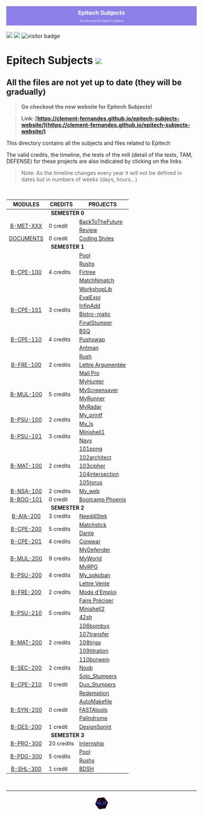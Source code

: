 <img src="./bar.png">

<img src="https://img.shields.io/badge/Github-Studio--17-06DFF9"> <img src="https://img.shields.io/badge/Release-v0.5beta-ff0000"> ![visitor badge](https://visitor-badge.glitch.me/badge?page_id=Studio-17.Epitech-Subjects)

# Epitech Subjects <img src="https://upload.wikimedia.org/wikipedia/commons/thumb/2/2d/Epitech.png/1598px-Epitech.png" width="60">

## All the files are not yet up to date (they will be gradually)

>**Go checkout the new website for Epitech Subjects!**

>**Link: [https://clement-fernandes.github.io/epitech-subjects-website/](https://clement-fernandes.github.io/epitech-subjects-website/)**

This directory contains all the subjects and files related to Epitech

The valid credits, the timeline, the tests of the mill (detail of the tests, TAM, DEFENSE) for these projects are also indicated by clicking on the links

>Note: As the timeline changes every year it will not be defined in dates but in numbers of weeks (days, hours...)

<br>

<table align="center">
    <thead>
        <tr>
            <th>MODULES</th>
            <th>CREDITS</th>
            <th>PROJECTS</th>
        </tr>
    </thead>
    <tbody>
    <tr>
            <td colspan="3" align="center"><strong>SEMESTER 0</strong></td>
    </tr>
    <tr>
            <td rowspan="2" style="text-align: center;"><a href="https://github.com/Studio-17/Epitech-Subjects/tree/main/Semestre_0/B-MET-XXX">B-MET-XXX</a></td>
            <td rowspan="2" >0 credit</td>
            <td><a href="https://github.com/Studio-17/Epitech-Subjects/tree/main/Semestre_0/B-MET-XXX/BackToTheFuture">BackToTheFuture</a></td>
    </tr>
    <tr>
            <td><a href="https://github.com/Studio-17/Epitech-Subjects/tree/main/Semestre_0/B-MET-XXX/Review">Review</a></td>
        </tr>
        <tr>
            <td rowspan="1" style="text-align: center;"><a href="https://github.com/Studio-17/Epitech-Subjects/tree/main/Semestre_0/DOCUMENTS">DOCUMENTS</a></td>
            <td rowspan="1" >0 credit</td>
            <td><a href="https://github.com/Studio-17/Epitech-Subjects/tree/main/Semestre_0/DOCUMENTS/Coding_styles">Coding Styles</a></td>
    </tr>
    <tr>
            <td colspan="3" align="center"><strong>SEMESTER 1</strong></td>
    </tr>
        <tr>
            <td rowspan="5" style="text-align: center;"><a href="https://github.com/Studio-17/Epitech-Subjects/tree/main/Semestre_1/B-CPE-100">B-CPE-100</a></td>
            <td rowspan="5" >4 credits</td>
            <td><a href="https://github.com/Studio-17/Epitech-Subjects/tree/main/Semestre_1/B-CPE-100/Pool">Pool</a></td>
        </tr>
        <tr>
            <td><a href="https://github.com/Studio-17/Epitech-Subjects/tree/main/Semestre_1/B-CPE-100/Rushs">Rushs</a></td>
        </tr>
        <tr>
            <td><a href="https://github.com/Studio-17/Epitech-Subjects/tree/main/Semestre_1/B-CPE-100/Firtree">Firtree</a></td>
        </tr>
        <tr>
            <td><a href="https://github.com/Studio-17/Epitech-Subjects/tree/main/Semestre_1/B-CPE-100/MatchNmatch">MatchNmatch</a></td>
        </tr>
        <tr>
            <td><a href="https://github.com/Studio-17/Epitech-Subjects/tree/main/Semestre_1/B-CPE-100/WorkshopLib">WorkshopLib</a></td>
        </tr>
        <tr>
            <td rowspan="4" style="text-align: center;"><a href="https://github.com/Studio-17/Epitech-Subjects/tree/main/Semestre_1/B-CPE-101">B-CPE-101</a></td>
            <td rowspan="4" >3 credits</td>
            <td><a href="https://github.com/Studio-17/Epitech-Subjects/tree/main/Semestre_1/B-CPE-101/EvalExpr">EvalExpr</a></td>
        </tr>
        <tr>
            <td><a href="https://github.com/Studio-17/Epitech-Subjects/tree/main/Semestre_1/B-CPE-101/InfinAdd">InfinAdd</a></td>
        </tr>
        <tr>
            <td><a href="https://github.com/Studio-17/Epitech-Subjects/tree/main/Semestre_1/B-CPE-101/Bistro-matic">Bistro-matic</a></td>
        </tr>
        <tr>
            <td><a href="https://github.com/Studio-17/Epitech-Subjects/tree/main/Semestre_1/B-CPE-101/FinalStumper">FinalStumper</a></td>
        </tr>
        <tr>
            <td rowspan="3" style="text-align: center;"><a href="https://github.com/Studio-17/Epitech-Subjects/tree/main/Semestre_1/B-CPE-110">B-CPE-110</a></td>
            <td rowspan="3" >4 credits</td>
            <td><a href="https://github.com/Studio-17/Epitech-Subjects/tree/main/Semestre_1/B-CPE-110/BSQ">BSQ</a></td>
        </tr>
        <tr>
            <td><a href="https://github.com/Studio-17/Epitech-Subjects/tree/main/Semestre_1/B-CPE-110/Pushswap">Pushswap</a></td>
        </tr>
        <tr>
            <td><a href="https://github.com/Studio-17/Epitech-Subjects/tree/main/Semestre_1/B-CPE-110/Antman">Antman</a></td>
        </tr>
        <tr>
            <td rowspan="3" style="text-align: center;"><a href="https://github.com/Studio-17/Epitech-Subjects/tree/main/Semestre_1/B-FRE-100">B-FRE-100</a></td>
            <td rowspan="3" >2 credits</td>
            <td><a href="https://github.com/Studio-17/Epitech-Subjects/tree/main/Semestre_1/B-FRE-100/Rush">Rush</a></td>
        </tr>
        <tr>
            <td><a href="https://github.com/Studio-17/Epitech-Subjects/tree/main/Semestre_1/B-FRE-100">Lettre Argumentée</a></td>
        </tr>
        <tr>
            <td><a href="https://github.com/Studio-17/Epitech-Subjects/tree/main/Semestre_1/B-FRE-100">Mail Pro</a></td>
        </tr>
        <tr>
            <td rowspan="4" style="text-align: center;"><a href="https://github.com/Studio-17/Epitech-Subjects/tree/main/Semestre_1/B-MUL-100">B-MUL-100</a></td>
            <td rowspan="4" >5 credits</td>
            <td><a href="https://github.com/Studio-17/Epitech-Subjects/tree/main/Semestre_1/B-MUL-100/MyHunter">MyHunter</a></td>
        </tr>
        <tr>
            <td><a href="https://github.com/Studio-17/Epitech-Subjects/tree/main/Semestre_1/B-MUL-100/MyScreensaver">MyScreensaver</a></td>
        </tr>
        <tr>
            <td><a href="https://github.com/Studio-17/Epitech-Subjects/tree/main/Semestre_1/B-MUL-100/MyRunner">MyRunner</a></td>
        </tr>
        <tr>
            <td><a href="https://github.com/Studio-17/Epitech-Subjects/tree/main/Semestre_1/B-MUL-100/MyRadar">MyRadar</a></td>
        </tr>
        <tr>
            <td rowspan="2" style="text-align: center;"><a href="https://github.com/Studio-17/Epitech-Subjects/tree/main/Semestre_1/B-PSU-100">B-PSU-100</a></td>
            <td rowspan="2" >2 credits</td>
            <td><a href="https://github.com/Studio-17/Epitech-Subjects/tree/main/Semestre_1/B-PSU-100/My_printf">My_printf</a></td>
        </tr>
        <tr>
            <td><a href="https://github.com/Studio-17/Epitech-Subjects/tree/main/Semestre_1/B-PSU-100/My_ls">My_ls</a></td>
        </tr>
        <tr>
            <td rowspan="2" style="text-align: center;"><a href="https://github.com/Studio-17/Epitech-Subjects/tree/main/Semestre_1/B-PSU-101">B-PSU-101</a></td>
            <td rowspan="2" >3 credits</td>
            <td><a href="https://github.com/Studio-17/Epitech-Subjects/tree/main/Semestre_1/B-PSU-101/Minishell1">Minishell1</a></td>
        </tr>
        <tr>
            <td><a href="https://github.com/Studio-17/Epitech-Subjects/tree/main/Semestre_1/B-PSU-101/Navy">Navy</a></td>
        </tr>
        <tr>
            <td rowspan="5" style="text-align: center;"><a href="https://github.com/Studio-17/Epitech-Subjects/tree/main/Semestre_1/B-MAT-100">B-MAT-100</a></td>
            <td rowspan="5" >2 credits</td>
            <td><a href="https://github.com/Studio-17/Epitech-Subjects/tree/main/Semestre_1/B-MAT-100/101pong">101pong</a></td>
        </tr>
        <tr>
            <td><a href="https://github.com/Studio-17/Epitech-Subjects/tree/main/Semestre_1/B-MAT-100/102architect">102architect</a></td>
        </tr>
        <tr>
            <td><a href="https://github.com/Studio-17/Epitech-Subjects/tree/main/Semestre_1/B-MAT-100/103cipher">103cipher</a></td>
        </tr>
        <tr>
            <td><a href="https://github.com/Studio-17/Epitech-Subjects/tree/main/Semestre_1/B-MAT-100/104intersection">104intersection</a></td>
        </tr>
        <tr>
            <td><a href="https://github.com/Studio-17/Epitech-Subjects/tree/main/Semestre_1/B-MAT-100/105torus">105torus</a></td>
        </tr>
        <tr>
            <td rowspan="1" style="text-align: center;"><a href="https://github.com/Studio-17/Epitech-Subjects/tree/main/Semestre_1/B-NSA-100">B-NSA-100</a></td>
            <td rowspan="1" >2 credits</td>
            <td><a href="https://github.com/Studio-17/Epitech-Subjects/tree/main/Semestre_1/B-NSA-100/My_web">My_web</a></td>
        </tr>
        <tr>
            <td rowspan="1" style="text-align: center;"><a href="./Semestre_1/B-BOO-101">B-BOO-101</a></td>
            <td rowspan="1" >0 credit</td>
            <td><a href="https://github.com/Studio-17/Epitech-Subjects/tree/main/Semestre_1/B-BOO-101/Bootcamp_Phoenix">Bootcamp Phoenix</a></td>
        </tr>
        <tr>
            <td colspan="3" align="center"><strong>SEMESTER 2</strong></td>
        </tr>
        <tr>
            <td rowspan="1" style="text-align: center;"><a href="https://github.com/Studio-17/Epitech-Subjects/tree/main/Semestre_2/B-AIA-200">B-AIA-200</a></td>
            <td rowspan="1" >3 credits</td>
            <td><a href="https://github.com/Studio-17/Epitech-Subjects/tree/main/Semestre_2/B-AIA-200/Need4Stek">Need4Stek</a></td>
        </tr>
        <tr>
            <td rowspan="2" style="text-align: center;"><a href="https://github.com/Studio-17/Epitech-Subjects/tree/main/Semestre_2/B-CPE-200">B-CPE-200</a></td>
            <td rowspan="2" >5 credits</td>
            <td><a href="https://github.com/Studio-17/Epitech-Subjects/tree/main/Semestre_2/B-CPE-200/Matchstick">Matchstick</a></td>
        </tr>
        <tr>
            <td><a href="https://github.com/Studio-17/Epitech-Subjects/tree/main/Semestre_2/B-CPE-200/Dante">Dante</a></td>
        </tr>
        <tr>
            <td rowspan="1" style="text-align: center;"><a href="https://github.com/Studio-17/Epitech-Subjects/tree/main/Semestre_2/B-CPE-201">B-CPE-201</a></td>
            <td rowspan="1" >4 credits</td>
            <td><a href="https://github.com/Studio-17/Epitech-Subjects/tree/main/Semestre_2/B-CPE-201/Corewar">Corewar</a></td>
        </tr>
        <tr>
            <td rowspan="3" style="text-align: center;"><a href="https://github.com/Studio-17/Epitech-Subjects/tree/main/Semestre_2/B-MUL-200">B-MUL-200</a></td>
            <td rowspan="3" >9 credits</td>
            <td><a href="https://github.com/Studio-17/Epitech-Subjects/tree/main/Semestre_2/B-MUL-200/MyDefender">MyDefender</a></td>
        </tr>
        <tr>
            <td><a href="https://github.com/Studio-17/Epitech-Subjects/tree/main/Semestre_2/B-MUL-200/MyWorld">MyWorld</a></td>
        </tr>
        <tr>
            <td><a href="https://github.com/Studio-17/Epitech-Subjects/tree/main/Semestre_2/B-MUL-200/MyRPG">MyRPG</a></td>
        </tr>
        <tr>
            <td rowspan="1" style="text-align: center;"><a href="https://github.com/Studio-17/Epitech-Subjects/tree/main/Semestre_2/B-PSU-200">B-PSU-200</a></td>
            <td rowspan="1" >4 credits</td>
            <td><a href="https://github.com/Studio-17/Epitech-Subjects/tree/main/Semestre_2/B-PSU-200/My_sokoban">My_sokoban</a></td>
        </tr>
        <tr>
            <td rowspan="3" style="text-align: center;"><a href="https://github.com/Studio-17/Epitech-Subjects/tree/main/Semestre_2/B-FRE-200">B-FRE-200</a></td>
            <td rowspan="3" >2 credits</td>
            <td><a href="https://github.com/Studio-17/Epitech-Subjects/tree/main/Semestre_2/B-FRE-200/Lettre Vente">Lettre Vente</a></td>
        </tr>
        <tr>
            <td><a href="https://github.com/Studio-17/Epitech-Subjects/tree/main/Semestre_2/B-FRE-200/ModeEmploi">Mode d'Emploi</a></td>
        </tr>
        <tr>
            <td><a href="https://github.com/Studio-17/Epitech-Subjects/tree/main/Semestre_2/B-FRE-200/FairePréciser">Faire Préciser</a></td>
        </tr>
        <tr>
            <td rowspan="2" style="text-align: center;"><a href="https://github.com/Studio-17/Epitech-Subjects/tree/main/Semestre_2/B-PSU-210">B-PSU-210</a></td>
            <td rowspan="2" >5 credits</td>
            <td><a href="https://github.com/Studio-17/Epitech-Subjects/tree/main/Semestre_2/B-PSU-210/minishell2">Minishell2</a></td>
        </tr>
        <tr>
            <td><a href="https://github.com/Studio-17/Epitech-Subjects/tree/main/Semestre_2/B-PSU-210/42sh">42sh</a></td>
        </tr>
        <tr>
            <td rowspan="5" style="text-align: center;"><a href="https://github.com/Studio-17/Epitech-Subjects/tree/main/Semestre_2/B-MAT-200">B-MAT-200</a></td>
            <td rowspan="5" >2 credits</td>
            <td><a href="https://github.com/Studio-17/Epitech-Subjects/tree/main/Semestre_2/B-MAT-200/106bombyx">106bombyx</a></td>
        </tr>
        <tr>
            <td><a href="https://github.com/Studio-17/Epitech-Subjects/tree/main/Semestre_2/B-MAT-200/107transfer">107transfer</a></td>
        </tr>
        <tr>
            <td><a href="https://github.com/Studio-17/Epitech-Subjects/tree/main/Semestre_2/B-MAT-200/108trigo">108trigo</a></td>
        </tr>
        <tr>
            <td><a href="https://github.com/Studio-17/Epitech-Subjects/tree/main/Semestre_2/B-MAT-200/109titration">109titration</a></td>
        </tr>
        <tr>
            <td><a href="https://github.com/Studio-17/Epitech-Subjects/tree/main/Semestre_2/B-MAT-200/110borwein">110borwein</a></td>
        </tr>
        <tr>
            <td rowspan="1" style="text-align: center;"><a href="https://github.com/Studio-17/Epitech-Subjects/tree/main/Semestre_2/B-SEC-200">B-SEC-200</a></td>
            <td rowspan="1" >2 credits</td>
            <td><a href="https://github.com/Studio-17/Epitech-Subjects/tree/main/Semestre_2/B-SEC-200/Noob">Noob</a></td>
        </tr>
        <tr>
            <td rowspan="3" style="text-align: center;"><a href="https://github.com/Studio-17/Epitech-Subjects/tree/main/Semestre_2/B-CPE-210">B-CPE-210</a></td>
            <td rowspan="3" >0 credit</td>
            <td><a href="https://github.com/Studio-17/Epitech-Subjects/tree/main/Semestre_2/B-CPE-210/Solo_Stumpers">Solo_Stumpers</a></td>
        </tr>
        <tr>
            <td><a href="https://github.com/Studio-17/Epitech-Subjects/tree/main/Semestre_2/B-CPE-210/Duo_Stumpers">Duo_Stumpers</a></td>
        </tr>
        <tr>
            <td><a href="https://github.com/Studio-17/Epitech-Subjects/tree/main/Semestre_2/B-CPE-210/Redemption">Redemption</a></td>
        </tr>
        <tr>
            <td rowspan="3" style="text-align: center;"><a href="https://github.com/Studio-17/Epitech-Subjects/tree/main/Semestre_2/B-SYN-200">B-SYN-200</a></td>
            <td rowspan="3" >0 credit</td>
            <td><a href="https://github.com/Studio-17/Epitech-Subjects/tree/main/Semestre_2/B-SYN-200/AutoMakefile">AutoMakefile</a></td>
        </tr>
        <tr>
        <td><a href="https://github.com/Studio-17/Epitech-Subjects/tree/main/Semestre_2/B-SYN-200/FASTAtools">FASTAtools</a></td>
        </tr>
        <tr>
            <td><a href="https://github.com/Studio-17/Epitech-Subjects/tree/main/Semestre_2/B-SYN-200/Palindrome">Palindrome</a></td>
        </tr>
        <tr>
            <td rowspan="1" style="text-align: center;"><a href="https://github.com/Studio-17/Epitech-Subjects/tree/main/Semestre_2/B-DES-200">B-DES-200</a></td>
            <td rowspan="1" >1 credit</td>
            <td><a href="https://github.com/Studio-17/Epitech-Subjects/tree/main/Semestre_2/B-DES-200">DesignSprint</a></td>
        </tr>
        <tr>
            <td colspan="3" align="center"><strong>SEMESTER 3</strong></td>
        </tr>
        <tr>
            <td rowspan="1" style="text-align: center;"><a href="https://github.com/Studio-17/Epitech-Subjects/tree/main/Semestre_3/B-PRO-300">B-PRO-300</a></td>
            <td rowspan="1" >20 credits</td>
            <td><a href="https://github.com/Studio-17/Epitech-Subjects/tree/main/Semestre_3/B-PRO-300/Internship">Internship</a></td>
        </tr>
        <tr>
            <td rowspan="2" style="text-align: center;"><a href="https://github.com/Studio-17/Epitech-Subjects/tree/main/Semestre_3/B-PDG-300">B-PDG-300</a></td>
            <td rowspan="2" >5 credits</td>
            <td><a href="https://github.com/Studio-17/Epitech-Subjects/tree/main/Semestre_3/B-PDG-300/Pool">Pool</a></td>
        </tr>
        <tr>
            <td><a href="https://github.com/Studio-17/Epitech-Subjects/tree/main/Semestre_3/B-PDG-300/Rushs">Rushs</a></td>
        </tr>
        <tr>
            <td rowspan="1" style="text-align: center;"><a href="https://github.com/Studio-17/Epitech-Subjects/tree/main/Semestre_3/B-SHL-300">B-SHL-300</a></td>
            <td rowspan="1" >1 credit</td>
            <td><a href="https://github.com/Studio-17/Epitech-Subjects/tree/main/Semestre_3/B-SHL-300/BDSH">BDSH</a></td>
        </tr>
    </tbody>
</table>

<br>

---

<div align="center">

<a href="https://github.com/Studio-17" target="_blank"><img src="./voc17.gif" width="40"></a>

</div>